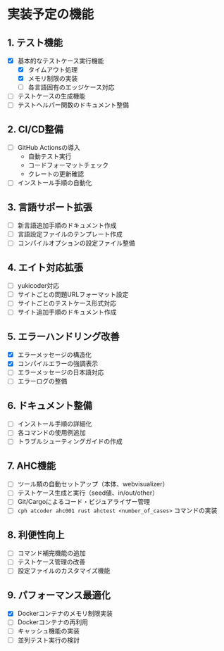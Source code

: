 # 実装予定の機能

## 1. テスト機能
- [x] 基本的なテストケース実行機能
  - [x] タイムアウト処理
  - [x] メモリ制限の実装
  - [ ] 各言語固有のエッジケース対応
- [ ] テストケースの生成機能
- [ ] テストヘルパー関数のドキュメント整備

## 2. CI/CD整備
- [ ] GitHub Actionsの導入
  - 自動テスト実行
  - コードフォーマットチェック
  - クレートの更新確認
- [ ] インストール手順の自動化

## 3. 言語サポート拡張
- [ ] 新言語追加手順のドキュメント作成
- [ ] 言語設定ファイルのテンプレート作成
- [ ] コンパイルオプションの設定ファイル整備

## 4. エイト対応拡張
- [ ] yukicoder対応
- [ ] サイトごとの問題URLフォーマット設定
- [ ] サイトごとのテストケース形式対応
- [ ] サイト追加手順のドキュメント作成

## 5. エラーハンドリング改善
- [x] エラーメッセージの構造化
- [x] コンパイルエラーの強調表示
- [ ] エラーメッセージの日本語対応
- [ ] エラーログの整備

## 6. ドキュメント整備
- [ ] インストール手順の詳細化
- [ ] 各コマンドの使用例追加
- [ ] トラブルシューティングガイドの作成

## 7. AHC機能
- [ ] ツール類の自動セットアップ（本体、webvisualizer）
- [ ] テストケース生成と実行（seed値、in/out/other）
- [ ] Git/Cargoによるコード・ビジュアライザー管理
- [ ] `cph atcoder ahc001 rust ahctest <number_of_cases>` コマンドの実装

## 8. 利便性向上
- [ ] コマンド補完機能の追加
- [ ] テストケース管理の改善
- [ ] 設定ファイルのカスタマイズ機能

## 9. パフォーマンス最適化
- [x] Dockerコンテナのメモリ制限実装
- [ ] Dockerコンテナの再利用
- [ ] キャッシュ機能の実装
- [ ] 並列テスト実行の検討